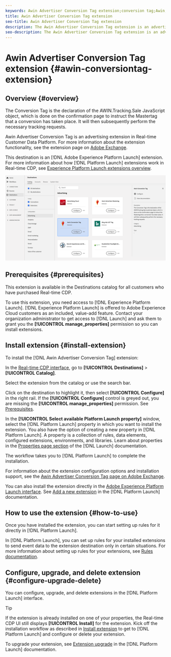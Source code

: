 ```yaml
---
keywords: Awin Advertiser Conversion Tag extension;conversion tag;Awin;awin;AWIN
title: Awin Advertiser Conversion Tag extension
seo-title: Awin Advertiser Conversion Tag extension
description: The Awin Advertiser Conversion Tag extension is an advertising destination in Real-time Customer Data Platform. For more information about the extension functionality, see the extension page on Adobe Exchange.
seo-description: The Awin Advertiser Conversion Tag extension is an advertising destination in Real-time Customer Data Platform. For more information about the extension functionality, see the extension page on Adobe Exchange.
---
```


# Awin Advertiser Conversion Tag extension {#awin-conversiontag-extension}

## Overview {#overview}

The Conversion Tag is the declaration of the AWIN.Tracking.Sale JavaScript object, which is done on the confirmation page to instruct the Mastertag that a conversion has taken place. It will then subsequently perform the necessary tracking requests.

Awin Advertiser Conversion Tag is an advertising extension in Real-time Customer Data Platform. For more information about the extension functionality, see the extension page on [Adobe Exchange](https://exchange.adobe.com/experiencecloud.details.103240.awin-conversion-tag.html).

This destination is an [!DNL Adobe Experience Platform Launch] extension. For more information about how [!DNL Platform Launch] extensions work in Real-time CDP, see [Experience Platform Launch extensions overview](../launch-extensions/overview.md.md).

![Awin Advertiser Conversiontag extension in the UI](../../assets/catalog/advertising/awin-conversion-tag/catalog.png)

## Prerequisites {#prerequisites}

This extension is available in the Destinations catalog for all customers who have purchased Real-time CDP.

To use this extension, you need access to [!DNL Experience Platform Launch]. [!DNL Experience Platform Launch] is offered to Adobe Experience Cloud customers as an included, value-add feature. Contact your organization administrator to get access to [!DNL Launch] and ask them to grant you the **[!UICONTROL manage_properties]** permission so you can install extensions.

## Install extension {#install-extension}

To install the [!DNL Awin Advertiser Conversion Tag] extension:

In the [Real-time CDP interface](http://platform.adobe.com/), go to **[!UICONTROL Destinations]** > **[!UICONTROL Catalog]**.

Select the extension from the catalog or use the search bar.

Click on the destination to highlight it, then select **[!UICONTROL Configure]** in the right rail. If the **[!UICONTROL Configure]** control is greyed out, you are missing the **[!UICONTROL manage_properties]** permission. See [Prerequisites](#prerequisites).

In the **[!UICONTROL Select available Platform Launch property]** window, select the [!DNL Platform Launch] property in which you want to install the extension. You also have the option of creating a new property in [!DNL Platform Launch]. A property is a collection of rules, data elements, configured extensions, environments, and libraries. Learn about properties in the [Properties page section](https://experienceleague.adobe.com/docs/launch/using/reference/admin/companies-and-properties.html#properties-page) of the [!DNL Launch] documentation.

The workflow takes you to [!DNL Platform Launch] to complete the installation. 

For information about the extension configuration options and installation support, see the [Awin Advertiser Conversion Tag page on Adobe Exchange](https://exchange.adobe.com/experiencecloud.details.103240.awin-conversion-tag.html).

You can also install the extension directly in the [Adobe Experience Platform Launch interface](https://launch.adobe.com/). See [Add a new extension](https://experienceleague.adobe.com/docs/launch/using/reference/manage-resources/extensions/overview.html?lang=en#add-a-new-extension) in the [!DNL Platform Launch] documentation.


## How to use the extension {#how-to-use}

Once you have installed the extension, you can start setting up rules for it directly in [!DNL Platform Launch].

In [!DNL Platform Launch], you can set up rules for your installed extensions to send event data to the extension destination only in certain situations. For more information about setting up rules for your extensions, see [Rules documentation](https://experienceleague.adobe.com/docs/launch/using/reference/manage-resources/rules.html).

## Configure, upgrade, and delete extension {#configure-upgrade-delete}

You can configure, upgrade, and delete extensions in the [!DNL Platform Launch] interface.

>[!TIP]
>
>If the extension is already installed on one of your properties, the Real-time CDP UI still displays **[!UICONTROL Install]** for the extension. Kick off the installation workflow as described in [Install extension](#install-extension) to get to [!DNL Platform Launch] and configure or delete your extension.

To upgrade your extension, see [Extension upgrade](https://experienceleague.adobe.com/docs/launch/using/reference/manage-resources/extensions/extension-upgrade.html) in the [!DNL Platform Launch] documentation.

